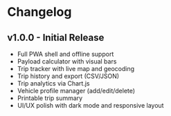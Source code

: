 # Changelog

## v1.0.0 - Initial Release
- Full PWA shell and offline support
- Payload calculator with visual bars
- Trip tracker with live map and geocoding
- Trip history and export (CSV/JSON)
- Trip analytics via Chart.js
- Vehicle profile manager (add/edit/delete)
- Printable trip summary
- UI/UX polish with dark mode and responsive layout
